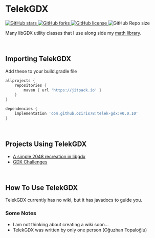 

# TelekGDX

<p> <!-- BADGES -->
<!-- badge 1 -->
    <a href="https://github.com/oziris78/telek-gdx/stargazers">
        <img alt="GitHub stars" src="https://img.shields.io/github/stars/oziris78/telek-gdx">
    </a>
<!-- badge 2 -->
    <a href="https://github.com/oziris78/telek-gdx/network">
        <img alt="GitHub forks" src="https://img.shields.io/github/forks/oziris78/telek-gdx">
    </a>
<!-- badge 3 -->
    <a href="https://github.com/oziris78/telek-gdx/blob/master/LICENSE.txt">
        <img alt="GitHub license" src="https://img.shields.io/github/license/oziris78/telek-gdx?color=blue"/>
    </a>
<!-- badge 4 -->
    <img alt="GitHub Repo size" src="https://img.shields.io/github/repo-size/oziris78/telek-gdx"/>
<!-- badge end -->
</p>

Many libGDX utility classes that I use along side my <a href="https://github.com/oziris78/telek-math">math library<a/>.

<br>

## Importing TelekGDX
Add these to your build.gradle file

```GROOVY
allprojects {
    repositories {
        maven { url 'https://jitpack.io' }
    }
}

dependencies {
    implementation 'com.github.oziris78:telek-gdx:v0.0.10'
}
```

<br>


## Projects Using TelekGDX

- <a href="https://github.com/oziris78/the2048">A simple 2048 recreation in libgdx </a>
- <a href="https://github.com/oziris78/gdx-challenges">GDX Challenges </a>


<br>

## How To Use TelekGDX

TelekGDX currently has no wiki, but it has javadocs to guide you.


### Some Notes
- I am not thinking about creating a wiki soon...
- TelekGDX was written by only one person (Oğuzhan Topaloğlu)
